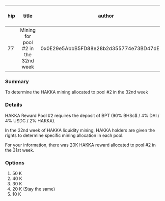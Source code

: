 | hip | title | author | created | duration | Snapshot Block Number |
|----------|:----------:|:----------:|:----------:|:----------:|:----------:|
| 77 | Mining for pool #2 in the 32nd week | 0x0E29e5AbbB5FD88e28b2d355774e73BD47dE3bcd | 2021-04-06 13:00 | 1 | 12185979 |


### Summary
To determine the HAKKA mining allocated to pool #2 in the 32nd week

### Details

HAKKA Reward Pool #2 requires the deposit of BPT (90% BHSc$ / 4% DAI / 4% USDC / 2% HAKKA).

In the 32nd week of HAKKA liquidity mining, HAKKA holders are given the rights to determine specific mining allocation in each pool.

For your information, there was 20K HAKKA reward allocated to pool #2 in the 31st week.

### Options
1. 50 K
2. 40 K
3. 30 K
4. 20 K (Stay the same)
5. 10 K
